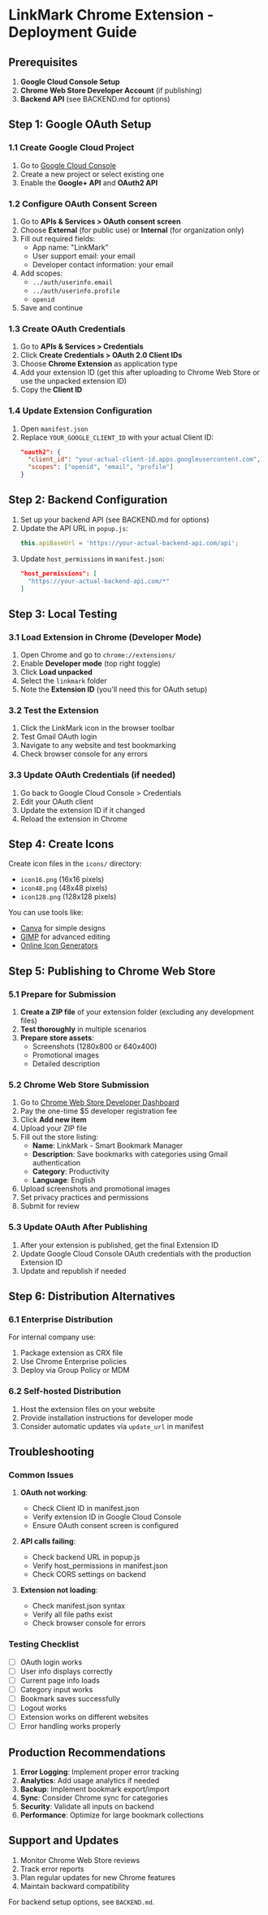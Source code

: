 # LinkMark Chrome Extension - Deployment Guide

## Prerequisites

1. **Google Cloud Console Setup**
2. **Chrome Web Store Developer Account** (if publishing)
3. **Backend API** (see BACKEND.md for options)

## Step 1: Google OAuth Setup

### 1.1 Create Google Cloud Project

1. Go to [Google Cloud Console](https://console.cloud.google.com/)
2. Create a new project or select existing one
3. Enable the **Google+ API** and **OAuth2 API**

### 1.2 Configure OAuth Consent Screen

1. Go to **APIs & Services > OAuth consent screen**
2. Choose **External** (for public use) or **Internal** (for organization only)
3. Fill out required fields:
   - App name: "LinkMark"
   - User support email: your email
   - Developer contact information: your email
4. Add scopes:
   - `../auth/userinfo.email`
   - `../auth/userinfo.profile`
   - `openid`
5. Save and continue

### 1.3 Create OAuth Credentials

1. Go to **APIs & Services > Credentials**
2. Click **Create Credentials > OAuth 2.0 Client IDs**
3. Choose **Chrome Extension** as application type
4. Add your extension ID (get this after uploading to Chrome Web Store or use the unpacked extension ID)
5. Copy the **Client ID**

### 1.4 Update Extension Configuration

1. Open `manifest.json`
2. Replace `YOUR_GOOGLE_CLIENT_ID` with your actual Client ID:
   ```json
   "oauth2": {
     "client_id": "your-actual-client-id.apps.googleusercontent.com",
     "scopes": ["openid", "email", "profile"]
   }
   ```

## Step 2: Backend Configuration

1. Set up your backend API (see BACKEND.md for options)
2. Update the API URL in `popup.js`:
   ```javascript
   this.apiBaseUrl = 'https://your-actual-backend-api.com/api';
   ```
3. Update `host_permissions` in `manifest.json`:
   ```json
   "host_permissions": [
     "https://your-actual-backend-api.com/*"
   ]
   ```

## Step 3: Local Testing

### 3.1 Load Extension in Chrome (Developer Mode)

1. Open Chrome and go to `chrome://extensions/`
2. Enable **Developer mode** (top right toggle)
3. Click **Load unpacked**
4. Select the `linkmark` folder
5. Note the **Extension ID** (you'll need this for OAuth setup)

### 3.2 Test the Extension

1. Click the LinkMark icon in the browser toolbar
2. Test Gmail OAuth login
3. Navigate to any website and test bookmarking
4. Check browser console for any errors

### 3.3 Update OAuth Credentials (if needed)

1. Go back to Google Cloud Console > Credentials
2. Edit your OAuth client
3. Update the extension ID if it changed
4. Reload the extension in Chrome

## Step 4: Create Icons

Create icon files in the `icons/` directory:

- `icon16.png` (16x16 pixels)
- `icon48.png` (48x48 pixels)  
- `icon128.png` (128x128 pixels)

You can use tools like:
- [Canva](https://canva.com) for simple designs
- [GIMP](https://gimp.org) for advanced editing
- [Online Icon Generators](https://favicon.io/favicon-generator/)

## Step 5: Publishing to Chrome Web Store

### 5.1 Prepare for Submission

1. **Create a ZIP file** of your extension folder (excluding any development files)
2. **Test thoroughly** in multiple scenarios
3. **Prepare store assets**:
   - Screenshots (1280x800 or 640x400)
   - Promotional images
   - Detailed description

### 5.2 Chrome Web Store Submission

1. Go to [Chrome Web Store Developer Dashboard](https://chrome.google.com/webstore/devconsole/)
2. Pay the one-time $5 developer registration fee
3. Click **Add new item**
4. Upload your ZIP file
5. Fill out the store listing:
   - **Name**: LinkMark - Smart Bookmark Manager
   - **Description**: Save bookmarks with categories using Gmail authentication
   - **Category**: Productivity
   - **Language**: English
6. Upload screenshots and promotional images
7. Set privacy practices and permissions
8. Submit for review

### 5.3 Update OAuth After Publishing

1. After your extension is published, get the final Extension ID
2. Update Google Cloud Console OAuth credentials with the production Extension ID
3. Update and republish if needed

## Step 6: Distribution Alternatives

### 6.1 Enterprise Distribution

For internal company use:
1. Package extension as CRX file
2. Use Chrome Enterprise policies
3. Deploy via Group Policy or MDM

### 6.2 Self-hosted Distribution

1. Host the extension files on your website
2. Provide installation instructions for developer mode
3. Consider automatic updates via `update_url` in manifest

## Troubleshooting

### Common Issues

1. **OAuth not working**:
   - Check Client ID in manifest.json
   - Verify extension ID in Google Cloud Console
   - Ensure OAuth consent screen is configured

2. **API calls failing**:
   - Check backend URL in popup.js
   - Verify host_permissions in manifest.json
   - Check CORS settings on backend

3. **Extension not loading**:
   - Check manifest.json syntax
   - Verify all file paths exist
   - Check browser console for errors

### Testing Checklist

- [ ] OAuth login works
- [ ] User info displays correctly
- [ ] Current page info loads
- [ ] Category input works
- [ ] Bookmark saves successfully
- [ ] Logout works
- [ ] Extension works on different websites
- [ ] Error handling works properly

## Production Recommendations

1. **Error Logging**: Implement proper error tracking
2. **Analytics**: Add usage analytics if needed
3. **Backup**: Implement bookmark export/import
4. **Sync**: Consider Chrome sync for categories
5. **Security**: Validate all inputs on backend
6. **Performance**: Optimize for large bookmark collections

## Support and Updates

1. Monitor Chrome Web Store reviews
2. Track error reports
3. Plan regular updates for new Chrome features
4. Maintain backward compatibility

For backend setup options, see `BACKEND.md`.
